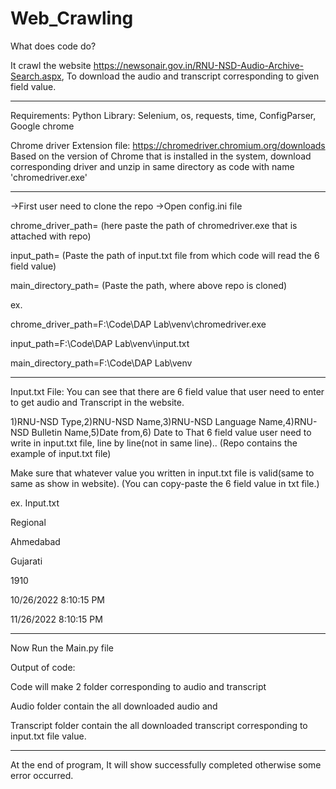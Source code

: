 # Web_Crawling

What does code do?

It crawl the website https://newsonair.gov.in/RNU-NSD-Audio-Archive-Search.aspx, To download the audio and transcript corresponding to given field value.

------------------------------------

Requirements:
Python Library: Selenium,
os,
requests,
time,
ConfigParser,
Google chrome

Chrome driver Extension file:
https://chromedriver.chromium.org/downloads
Based on the version of Chrome that is installed in the system, download corresponding driver and unzip in same directory as code with name 'chromedriver.exe'


-----------------------------------------------
->First user need to clone the repo
->Open config.ini file

chrome_driver_path= (here paste the path of chromedriver.exe that is attached with repo) 

input_path= (Paste the path of input.txt file from which code will read the 6 field value)

main_directory_path= (Paste the path, where above repo is cloned)

ex.

chrome_driver_path=F:\Code\DAP Lab\venv\chromedriver.exe

input_path=F:\Code\DAP Lab\venv\input.txt

main_directory_path=F:\Code\DAP Lab\venv

---------------------------------------------------

Input.txt File:
You can see that there are 6 field value that user need to enter to get audio and Transcript in the website.

1)RNU-NSD Type,2)RNU-NSD Name,3)RNU-NSD Language Name,4)RNU-NSD  Bulletin Name,5)Date from,6) Date to 
That 6 field value user need to write in input.txt file, line by line(not in same line).. (Repo contains the example of input.txt file)

Make sure that whatever value you written in input.txt file is valid(same to same as show in website).
(You can copy-paste the 6 field value in txt file.)

ex. Input.txt

Regional

Ahmedabad

Gujarati

1910

10/26/2022 8:10:15 PM

11/26/2022 8:10:15 PM

-------------------------------------------------
Now Run the Main.py file

Output of code:

Code will make 2 folder corresponding to audio and transcript

Audio folder contain the all downloaded audio and

Transcript folder contain the all downloaded transcript corresponding to input.txt file value.

-------------------------------------------
At the end of program, It will show successfully completed otherwise some error occurred.  

